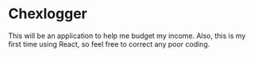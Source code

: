 # Chexlogger
This will be an application to help me budget my income. Also, this is my first time using React, so feel free to correct any poor coding.
